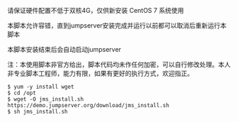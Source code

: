 请保证硬件配置不低于双核4G，仅供新安装 CentOS 7 系统使用

本脚本允许容错，直到jumpserver安装完成并运行以前都可以取消后重新运行本脚本

本脚本安装结束后会自动启动jumpserver

注：本使用脚本非官方给出，脚本代码均未作任何加密，可以自行修改处理。本人非专业脚本工程师，能力有限，如果有更好的执行方式，欢迎指正。

```
$ yum -y install wget
$ cd /opt
$ wget -O jms_install.sh https://demo.jumpserver.org/download/jms_install.sh
$ sh jms_install.sh

```
